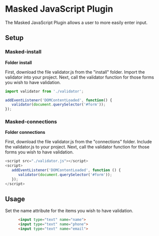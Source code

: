 # Masked JavaScript Plugin
The Masked JavaScript Plugin allows a user to more easily enter input.

## Setup
### Masked-install
**Folder install**

First, download the file validator.js from the "install" folder. 
Import the validator into your project.
Next, call the validator function for those forms you wish to have validation.

```js
import validator from './validator';

addEventListener('DOMContentLoaded', function() {
   validator(document.querySelector('#form'));
});
```

### Masked-connections
**Folder connections**

First, download the file validator.js from the "connections" folder. 
Include the validator.js to your project.
Next, call the validator function for those forms you wish to have validation.

```js
<script src="./validator.js"></script>
<script>
   addEventListener('DOMContentLoaded', function () {
      validator(document.querySelector('#form'));
   });
</script>
```

## Usage
Set the name attribute for the items you wish to have validation.
```html
      <input type="text" name="name">
      <input type="text" name="phone">
      <input type="text" name="email">
```
